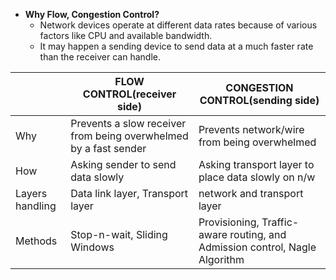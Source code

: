 - **Why Flow, Congestion Control?**
  - Network devices operate at different data rates because of various factors like CPU and available bandwidth.
  - It may happen a sending device to send data at a much faster rate than the receiver can handle. 

|| FLOW CONTROL(receiver side) | CONGESTION CONTROL(sending side) |
|---|---|---|
|Why|Prevents a slow receiver from being overwhelmed by a fast sender| Prevents network/wire from being overwhelmed |
|How|Asking sender to send data slowly|Asking transport layer to place data slowly on n/w|
|Layers handling| Data link layer, Transport layer|network and transport layer|
|Methods| Stop-n-wait, Sliding Windows |Provisioning, Traffic-aware routing, and Admission control, Nagle Algorithm|
